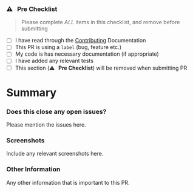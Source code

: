 ### ⚠️ &nbsp;&nbsp;Pre Checklist

> Please complete _ALL_ items in this checklist, and remove before submitting

- [ ] I have read through the [Contributing](https://devlake.apache.org/community/) Documentation
- [ ] This PR is using a `label` (bug, feature etc.)
- [ ] My code is has necessary documentation (if appropriate)
- [ ] I have added any relevant tests
- [ ] This section (**⚠️ &nbsp;&nbsp;Pre Checklist**) will be removed when submitting PR

# Summary

<!--
Thanks for submitting a pull request!

We appreciate you spending the time to work on these changes.
Please fill out as many sections below as possible.
-->

### Does this close any open issues?
Please mention the issues here.

### Screenshots
Include any relevant screenshots here.

### Other Information
Any other information that is important to this PR.
